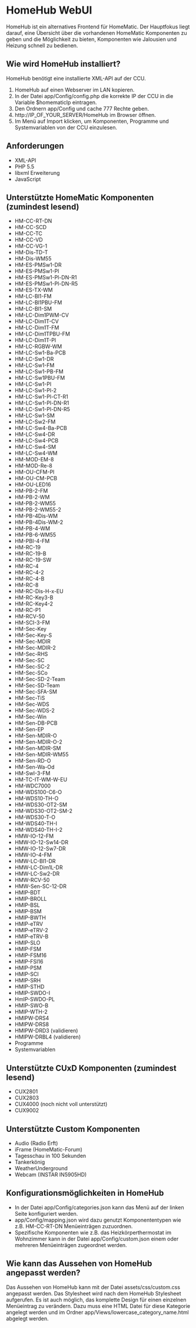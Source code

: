 # HomeHub WebUI
HomeHub ist ein alternatives Frontend für HomeMatic. Der Hauptfokus liegt darauf, eine Übersicht über die vorhandenen HomeMatic Komponenten zu geben und die Möglichkeit zu bieten, Komponenten wie Jalousien und Heizung schnell zu bedienen.

## Wie wird HomeHub installiert?
HomeHub benötigt eine installierte XML-API auf der CCU.

1. HomeHub auf einen Webserver im LAN kopieren.
2. In der Datei app/Config/config.php die korrekte IP der CCU in die Variable $homematicIp eintragen.
3. Den Ordnern app/Config und cache 777 Rechte geben.
4. http://IP_OF_YOUR_SERVER/HomeHub im Browser öffnen.
5. Im Menü auf Import klicken, um Komponenten, Programme und Systemvariablen von der CCU einzulesen.

## Anforderungen
* XML-API
* PHP 5.5
* libxml Erweiterung
* JavaScript

## Unterstützte HomeMatic Komponenten (zumindest lesend)
* HM-CC-RT-DN
* HM-CC-SCD
* HM-CC-TC
* HM-CC-VD
* HM-CC-VG-1
* HM-Dis-TD-T
* HM-Dis-WM55
* HM-ES-PMSw1-DR
* HM-ES-PMSw1-Pl
* HM-ES-PMSw1-Pl-DN-R1
* HM-ES-PMSw1-Pl-DN-R5
* HM-ES-TX-WM
* HM-LC-Bl1-FM
* HM-LC-Bl1PBU-FM
* HM-LC-Bl1-SM
* HM-LC-Dim1PWM-CV
* HM-LC-Dim1T-CV
* HM-LC-Dim1T-FM
* HM-LC-Dim1TPBU-FM
* HM-LC-Dim1T-Pl
* HM-LC-RGBW-WM
* HM-LC-Sw1-Ba-PCB
* HM-LC-Sw1-DR
* HM-LC-Sw1-FM
* HM-LC-Sw1-PB-FM
* HM-LC-Sw1PBU-FM
* HM-LC-Sw1-Pl
* HM-LC-Sw1-Pl-2
* HM-LC-Sw1-Pl-CT-R1
* HM-LC-Sw1-Pl-DN-R1
* HM-LC-Sw1-Pl-DN-R5
* HM-LC-Sw1-SM
* HM-LC-Sw2-FM
* HM-LC-Sw4-Ba-PCB
* HM-LC-Sw4-DR
* HM-LC-Sw4-PCB
* HM-LC-Sw4-SM
* HM-LC-Sw4-WM
* HM-MOD-EM-8
* HM-MOD-Re-8
* HM-OU-CFM-Pl
* HM-OU-CM-PCB
* HM-OU-LED16
* HM-PB-2-FM
* HM-PB-2-WM
* HM-PB-2-WM55
* HM-PB-2-WM55-2
* HM-PB-4Dis-WM
* HM-PB-4Dis-WM-2
* HM-PB-4-WM
* HM-PB-6-WM55
* HM-PBI-4-FM
* HM-RC-19
* HM-RC-19-B
* HM-RC-19-SW
* HM-RC-4
* HM-RC-4-2
* HM-RC-4-B
* HM-RC-8
* HM-RC-Dis-H-x-EU
* HM-RC-Key3-B
* HM-RC-Key4-2
* HM-RC-P1
* HM-RCV-50
* HM-SCI-3-FM
* HM-Sec-Key
* HM-Sec-Key-S
* HM-Sec-MDIR
* HM-Sec-MDIR-2
* HM-Sec-RHS
* HM-Sec-SC
* HM-Sec-SC-2
* HM-Sec-SCo
* HM-Sec-SD-2-Team
* HM-Sec-SD-Team
* HM-Sec-SFA-SM
* HM-Sec-TiS
* HM-Sec-WDS
* HM-Sec-WDS-2
* HM-Sec-Win
* HM-Sen-DB-PCB
* HM-Sen-EP
* HM-Sen-MDIR-O
* HM-Sen-MDIR-O-2
* HM-Sen-MDIR-SM
* HM-Sen-MDIR-WM55
* HM-Sen-RD-O
* HM-Sen-Wa-Od
* HM-SwI-3-FM
* HM-TC-IT-WM-W-EU
* HM-WDC7000
* HM-WDS100-C6-O
* HM-WDS10-TH-O
* HM-WDS30-OT2-SM
* HM-WDS30-OT2-SM-2
* HM-WDS30-T-O
* HM-WDS40-TH-I
* HM-WDS40-TH-I-2
* HMW-IO-12-FM
* HMW-IO-12-Sw14-DR
* HMW-IO-12-Sw7-DR
* HMW-IO-4-FM
* HMW-LC-Bl1-DR
* HMW-LC-Dim1L-DR
* HMW-LC-Sw2-DR
* HMW-RCV-50
* HMW-Sen-SC-12-DR
* HMIP-BDT
* HMIP-BROLL
* HMIP-BSL
* HMIP-BSM
* HMIP-BWTH
* HMIP-eTRV
* HMIP-eTRV-2
* HMIP-eTRV-B
* HMIP-SLO
* HMIP-FSM
* HMIP-FSM16
* HMIP-FSI16
* HMIP-PSM
* HMIP-SCI
* HMIP-SRH
* HMIP-STHD
* HMIP-SWDO-I
* HmIP-SWDO-PL
* HMIP-SWO-B
* HMIP-WTH-2
* HMIPW-DRS4
* HMIPW-DRS8
* HMIPW-DRD3 (validieren)
* HMIPW-DRBL4 (validieren)
* Programme
* Systemvariablen

## Unterstützte CUxD Komponenten (zumindest lesend)
* CUX2801
* CUX2803
* CUX4000 (noch nicht voll unterstützt)
* CUX9002

## Unterstützte Custom Komponenten
* Audio (Radio Erft)
* iFrame (HomeMatic-Forum)
* Tagesschau in 100 Sekunden
* Tankerkönig
* WeatherUnderground
* Webcam (INSTAR IN5905HD)

## Konfigurationsmöglichkeiten in HomeHub
* In der Datei app/Config/categories.json kann das Menü auf der linken Seite konfiguriert werden.
* app/Config/mapping.json wird dazu genutzt Komponententypen wie z.B. HM-CC-RT-DN Menüeinträgen zuzuordnen.
* Spezifische Komponenten wie z.B. das Heizkörperthermostat im Wohnzimmer kann in der Datei app/Config/custom.json einem oder mehreren Menüeinträgen zugeordnet werden.

## Wie kann das Aussehen von HomeHub angepasst werden?
Das Aussehen von HomeHub kann mit der Datei assets/css/custom.css angepasst werden. Das Stylesheet wird nach dem HomeHub Stylesheet aufgerufen.
Es ist auch möglich, das komplette Design für einen einzelnen Menüeintrag zu verändern. Dazu muss eine HTML Datei für diese Kategorie angelegt werden und im Ordner app/Views/lowercase_category_name.html abgelegt werden.